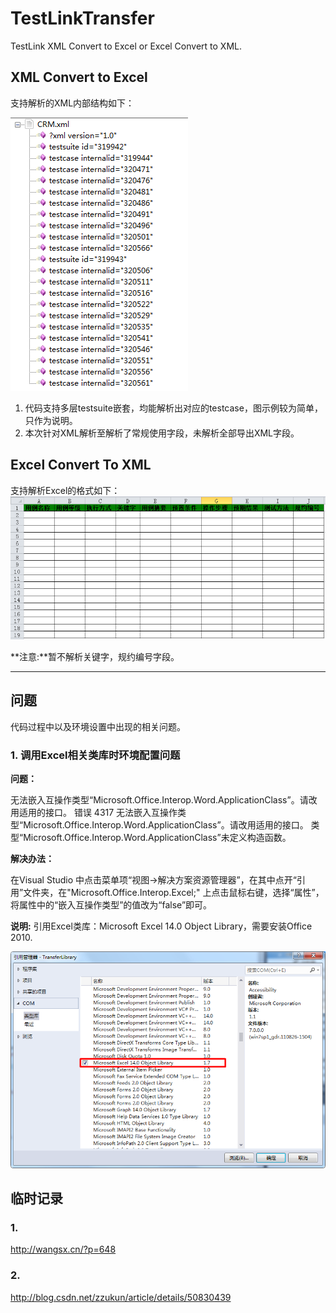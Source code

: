 # TestLinkTransfer  

TestLink XML Convert to Excel or Excel Convert to XML.

## XML Convert to Excel

支持解析的XML内部结构如下：

![pic1](/Resource/Image/pic1.png)

1. 代码支持多层testsuite嵌套，均能解析出对应的testcase，图示例较为简单，只作为说明。
2. 本次针对XML解析至解析了常规使用字段，未解析全部导出XML字段。

## Excel Convert To XML

支持解析Excel的格式如下：
![pic3](/Resource/Image/pic3.png)

**注意:**暂不解析关键字，规约编号字段。

---
## 问题  
代码过程中以及环境设置中出现的相关问题。
### 1. 调用Excel相关类库时环境配置问题
**问题：**  

无法嵌入互操作类型“Microsoft.Office.Interop.Word.ApplicationClass”。请改用适用的接口。
错误 4317 无法嵌入互操作类型“Microsoft.Office.Interop.Word.ApplicationClass”。请改用适用的接口。
类型“Microsoft.Office.Interop.Word.ApplicationClass”未定义构造函数。

**解决办法：**  

在Visual Studio 中点击菜单项“视图->解决方案资源管理器”，在其中点开“引用”文件夹，在"Microsoft.Office.Interop.Excel;" 上点击鼠标右键，选择“属性”，将属性中的“嵌入互操作类型”的值改为“false”即可。

**说明:**
引用Excel类库：Microsoft Excel 14.0 Object Library，需要安装Office 2010.  

![pic2](/Resource/Image/pic2.png)

## 临时记录
### 1.
http://wangsx.cn/?p=648

### 2.  
http://blog.csdn.net/zzukun/article/details/50830439
